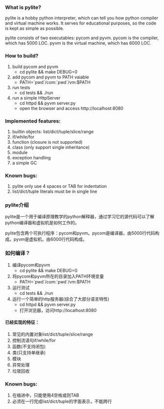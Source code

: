 ### What is pylite?
pylite is a hobby python interpreter, which can tell you how python compiler and virtual machine works. It serves for educational purposes, so the code is kept as simple as possible. 

pylite consists of two executables: pycom and pyvm. pycom is the compiler, which has 5000 LOC. pyvm is the virtual machine, which has 6000 LOC.

### How to build? 
1. build pycom and pyvm 
   + cd pylite && make DEBUG=0
2. add pycom and pyvm to PATH vaiable 
   + PATH=\`pwd\`/com:\`pwd\`/vm:$PATH
3. run tests
   + cd tests && ./run 
4. run a simple HttpServer
   + cd httpd && pyvm server.py
   + open the browser and access http://localhost:8080

### Implemented features:
1. builtin objects: list/dict/tuple/slice/range
2. if/while/for
3. function (closure is not supported)
4. class (only support single inheritance)
5. module
6. exception handling
7. a simple GC

### Known bugs:
1. pylite only use 4 spaces or TAB for indentation 
2. list/dict/tuple literals must be in single line

### pylite介绍
pylite是一个用于编译原理教学的python解释器，通过学习它的源代码可以了解python编译器和虚拟机是如何工作的。

pylite包含两个可执行程序：pycom和pyvm。pycom是编译器，由5000行代码构成。pyvm是虚拟机，由6000行代码构成。

### 如何编译？
1. 编译pycom和pyvm 
   + cd pylite && make DEBUG=0
2. 将pycom和pyvm所在的目录加入PATH环境变量
   + PATH=\`pwd\`/com:\`pwd\`/vm:$PATH
3. 运行测试
   + cd tests && ./run 
4. 运行一个简单的http服务器(综合了大部分语言特性)
   + cd httpd && pyvm server.py
   + 打开浏览器，访问http://localhost:8080

#### 已经实现的特征：
1. 常见的内置对象list/dict/tuple/slice/range
2. 控制流语句if/while/for 
3. 函数(不支持闭包)
4. 类(只支持单继承)
5. 模块
6. 异常处理
7. 垃圾回收

### Known bugs:
1. 在缩进中，只能使用4空格或则TAB
2. 必须在一行完成list/dict/tuple的字面表示，不能跨行
